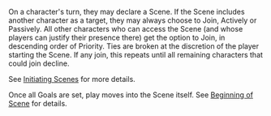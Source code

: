 On a character's turn, they may declare a Scene. If the Scene includes another character as a target, they may always choose to Join, Actively or Passively. All other characters who can access the Scene (and whose players can justify their presence there) get the option to Join, in descending order of Priority. Ties are broken at the discretion of the player starting the Scene. If any join, this repeats until all remaining characters that could join decline.

See [Initiating Scenes](https://github.com/LittleKingsguard/Eternity-Core/blob/9ed14f8960413ed8cd30356e699c54261f6bf1fa/Systems/SceneEngine/InitiatingScenes.md) for more details.

Once all Goals are set, play moves into the Scene itself. See [Beginning of Scene](https://github.com/LittleKingsguard/Eternity-Core/blob/9ed14f8960413ed8cd30356e699c54261f6bf1fa/SceneLevel/BeginningOfScene.md) for details.